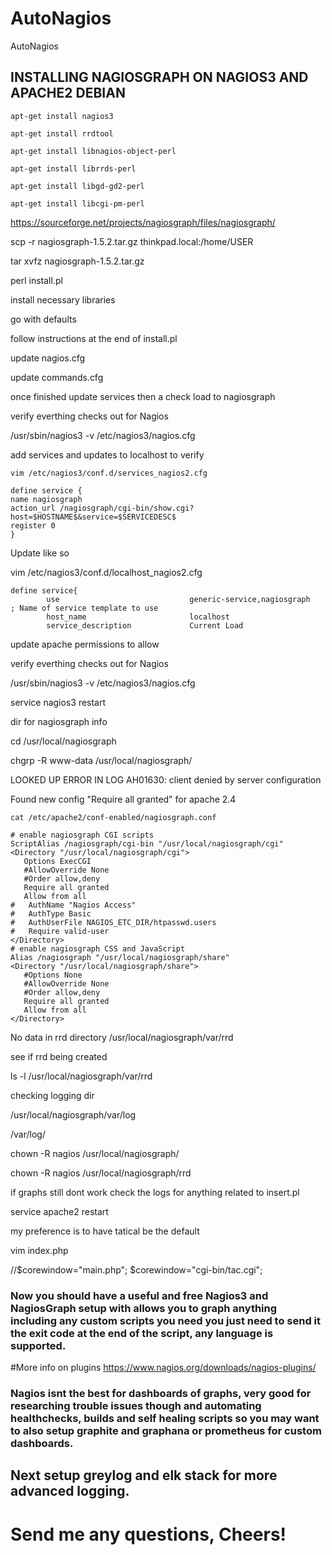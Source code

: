 # AutoNagios

AutoNagios

## INSTALLING NAGIOSGRAPH ON NAGIOS3 AND APACHE2 DEBIAN

```
apt-get install nagios3

apt-get install rrdtool

apt-get install libnagios-object-perl

apt-get install librrds-perl

apt-get install libgd-gd2-perl

apt-get install libcgi-pm-perl
```

https://sourceforge.net/projects/nagiosgraph/files/nagiosgraph/

scp -r nagiosgraph-1.5.2.tar.gz thinkpad.local:/home/USER

tar xvfz nagiosgraph-1.5.2.tar.gz

perl install.pl

install necessary libraries

go with defaults

follow instructions at the end of install.pl

update nagios.cfg

update commands.cfg

once finished update services then a check load to nagiosgraph

verify everthing checks out for Nagios

/usr/sbin/nagios3 -v /etc/nagios3/nagios.cfg


add services and updates to localhost to verify

```
vim /etc/nagios3/conf.d/services_nagios2.cfg

define service {
name nagiosgraph
action_url /nagiosgraph/cgi-bin/show.cgi?host=$HOSTNAME$&service=$SERVICEDESC$
register 0
}
```

Update like so 

vim /etc/nagios3/conf.d/localhost_nagios2.cfg

```
define service{
        use                             generic-service,nagiosgraph       ; Name of service template to use
        host_name                       localhost
        service_description             Current Load
```

update apache permissions to allow

verify everthing checks out for Nagios

/usr/sbin/nagios3 -v /etc/nagios3/nagios.cfg

service nagios3 restart

dir for nagiosgraph info

cd /usr/local/nagiosgraph

chgrp -R www-data /usr/local/nagiosgraph/

LOOKED UP ERROR IN LOG
AH01630: client denied by server configuration

Found new config "Require all granted" for apache 2.4


```
cat /etc/apache2/conf-enabled/nagiosgraph.conf

# enable nagiosgraph CGI scripts
ScriptAlias /nagiosgraph/cgi-bin "/usr/local/nagiosgraph/cgi"
<Directory "/usr/local/nagiosgraph/cgi">
   Options ExecCGI
   #AllowOverride None
   #Order allow,deny
   Require all granted
   Allow from all
#   AuthName "Nagios Access"
#   AuthType Basic
#   AuthUserFile NAGIOS_ETC_DIR/htpasswd.users
#   Require valid-user
</Directory>
# enable nagiosgraph CSS and JavaScript
Alias /nagiosgraph "/usr/local/nagiosgraph/share"
<Directory "/usr/local/nagiosgraph/share">
   #Options None
   #AllowOverride None
   #Order allow,deny
   Require all granted
   Allow from all
</Directory>
```

No data in rrd directory /usr/local/nagiosgraph/var/rrd

see if rrd being created

ls -l /usr/local/nagiosgraph/var/rrd

checking logging dir

/usr/local/nagiosgraph/var/log

/var/log/

chown -R nagios /usr/local/nagiosgraph/

chown -R nagios /usr/local/nagiosgraph/rrd

if graphs still dont work check the logs for anything related to insert.pl

service apache2 restart

my preference is to have tatical be the default

vim index.php

//$corewindow="main.php";
$corewindow="cgi-bin/tac.cgi";

### Now you should have a useful and free Nagios3 and NagiosGraph setup with allows you to graph anything including any custom scripts you need you just need to send it the exit code at the end of the script, any language is supported.

#More info on plugins
https://www.nagios.org/downloads/nagios-plugins/

### Nagios isnt the best for dashboards of graphs, very good for researching trouble issues though and automating healthchecks, builds and self healing scripts so you may want to also setup graphite and graphana or prometheus for custom dashboards.

## Next setup greylog and elk stack for more advanced logging.

# Send me any questions, Cheers!
